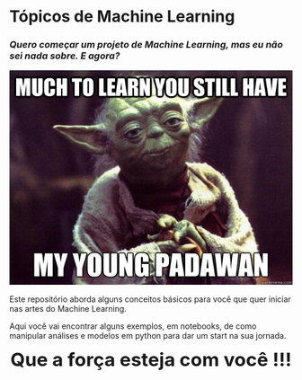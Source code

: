 # Tópicos de Machine Learning

### *Quero começar um projeto de Machine Learning, mas eu não sei nada sobre. E agora?*


![meme](imgs/meme.jpeg)


Este repositório aborda alguns conceitos básicos para você que quer iniciar nas artes do Machine Learning. 

Aqui você vai encontrar alguns exemplos, em notebooks, de como manipular análises e modelos em python para dar um start na sua jornada.


<div align="center", style="font-size: 25pt", color="blue">
  <b>Que a força esteja com você !!!</b>
</div>

